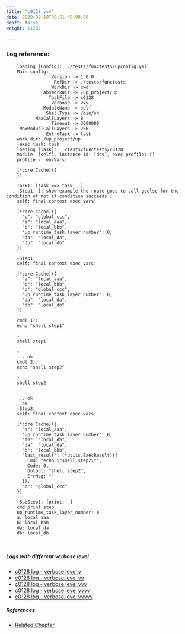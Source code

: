 ```yaml
---
title: "c0128_vvv"
date: 2020-09-18T00:51:45+99:00
draft: false
weight: 11282

---
```


### Log reference: <no value>

```
    loading [Config]:  ./tests/functests/upconfig.yml
    Main config:
                 Version -> 1.0.0
                  RefDir -> ./tests/functests
                 WorkDir -> cwd
              AbsWorkDir -> /up_project/up
                TaskFile -> c0128
                 Verbose -> vvv
              ModuleName -> self
               ShellType -> /bin/sh
           MaxCallLayers -> 8
                 Timeout -> 3600000
     MaxModuelCallLayers -> 256
               EntryTask -> task
    work dir: /up_project/up
    -exec task: task
    loading [Task]:  ./tests/functests/c0128
    module: [self], instance id: [dev], exec profile: []
    profile -  envVars:
    
    (*core.Cache)({
    })
    
    Task1: [task ==> task:  ]
    -Step1: [: show example the route goes to call goelse for the condition of not if condition succeeds ]
    self: final context exec vars:
    
    (*core.Cache)({
      "c": "global_ccc",
      "a": "local_aaa",
      "b": "local_bbb",
      "up_runtime_task_layer_number": 0,
      "da": "local_da",
      "db": "local_db"
    })
    
    -Step1:
    self: final context exec vars:
    
    (*core.Cache)({
      "a": "local_aaa",
      "b": "local_bbb",
      "c": "global_ccc",
      "up_runtime_task_layer_number": 0,
      "da": "local_da",
      "db": "local_db"
    })
    
    cmd( 1):
    echo "shell step1"
    
    -
    shell step1
    
    -
     .. ok
    cmd( 2):
    echo "shell step2"
    
    -
    shell step2
    
    -
     .. ok
    . ok
    -Step2:
    self: final context exec vars:
    
    (*core.Cache)({
      "a": "local_aaa",
      "up_runtime_task_layer_number": 0,
      "db": "local_db",
      "da": "local_da",
      "b": "local_bbb",
      "last_result": (*utils.ExecResult)({
        Cmd: "echo \"shell step2\"",
        Code: 0,
        Output: "shell step2",
        ErrMsg: ""
      }),
      "c": "global_ccc"
    })
    
    ~SubStep1: [print:  ]
    cmd print step
    up_runtime_task_layer_number: 0
    a: local_aaa
    b: local_bbb
    da: local_da
    db: local_db
    
    
```

##### Logs with different verbose level
* [c0128 log - verbose level v](../../logs/c0128_v)
* [c0128 log - verbose level vv](../../logs/c0128_vv)
* [c0128 log - verbose level vvv](../../logs/c0128_vvv)
* [c0128 log - verbose level vvvv](../../logs/c0128_vvvv)
* [c0128 log - verbose level vvvvv](../../logs/c0128_vvvvv)

##### References
* [Related Chapter](../../block-func/c0128)
